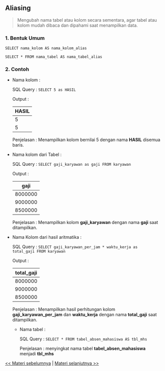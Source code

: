 ## Aliasing

> Mengubah nama tabel atau kolom secara sementara, agar tabel atau kolom mudah dibaca dan dipahami saat menampilkan data.

### 1. Bentuk Umum

`SELECT nama_kolom AS nama_kolom_alias`

`SELECT * FROM nama_tabel AS nama_tabel_alias`

### 2. Contoh

  - Nama kolom : 
    
    SQL Query : `SELECT 5 as HASIL`
    
    Output : 
    
    | HASIL |
    | ----  |
    | 5   |
    | 5   |
    
    Penjelasan : 
    Menampilkan kolom bernilai 5 dengan nama **HASIL** disemua baris.
    
  - Nama kolom dari Tabel : 
    
    SQL Query : `SELECT gaji_karyawan as gaji FROM karyawan`
    
    Output :
    
    | gaji |
    | ----  |
    | 8000000   |
    | 9000000   |
    | 8500000   |
    
    Penjelasan : 
    Menampilkan kolom **gaji_karyawan** dengan nama **gaji** saat ditampilkan.

  - Nama Kolom dari hasil aritmatika :
    
    SQL Query : `SELECT gaji_karyawan_per_jam * waktu_kerja as total_gaji FROM karyawan`
    
    Output : 
    
    | total_gaji |
    | ---- |
    | 8000000   |
    | 9000000   |
    | 8500000   |
    
    Penjelasan : 
    Menampilkan hasil perhitungan kolom **gaji_karyawan_per_jam** dan **waktu_kerja** dengan nama **total_gaji** saat ditampilkan.

    - Nama tabel :
        
      SQL Query : `SELECT * FROM tabel_absen_mahasiswa AS tbl_mhs`
            
      Penjelasan : 
      menyingkat nama tabel **tabel_absen_mahasiswa** menjadi **tbl_mhs**

[<< Materi sebelumnya](https://github.com/bellshade/SQL/tree/main/Basic/05_SQL_Operator/4_Operator_Penggabungan) | [Materi selanjutnya >>](https://github.com/bellshade/SQL/tree/main/Basic/05_SQL_Operator/6_Limit)